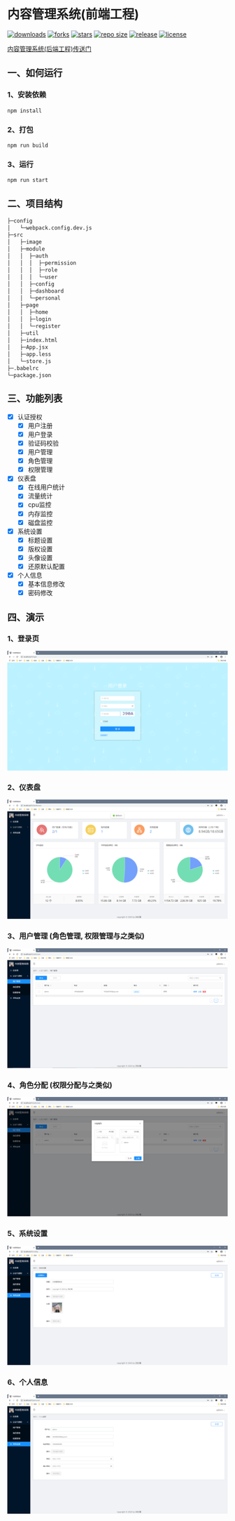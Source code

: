 # 内容管理系统(前端工程)
[![downloads](https://img.shields.io/github/downloads/wormhole/cms-front/total.svg)](https://github.com/wormhole/cms-front/releases)
[![forks](https://img.shields.io/github/forks/wormhole/cms-front.svg)](https://github.com/stdutil/cms-front/network/members)
[![stars](https://img.shields.io/github/stars/wormhole/cms-front.svg)](https://github.com/stdutil/cms-front/stargazers) 
[![repo size](https://img.shields.io/github/repo-size/wormhole/cms-front.svg)](https://github.com/wormhole/cms-front/archive/master.zip)
[![release](https://img.shields.io/github/release/wormhole/cms-front.svg)](https://github.com/wormhole/cms-front/releases)
[![license](https://img.shields.io/github/license/mashape/apistatus.svg)](https://github.com/wormhole/cms-front/blob/master/LICENSE)

[内容管理系统(后端工程)传送门](https://github.com/wormhole/cms)

## 一、如何运行
### 1、安装依赖
```$xslt
npm install
```

### 2、打包
```$xslt
npm run build
```

### 3、运行
```$xslt
npm run start
```

## 二、项目结构
```$xslt
├─config
│   └─webpack.config.dev.js
├─src
│   ├─image
│   ├─module
│   │  ├─auth
│   │  │  ├─permission
│   │  │  ├─role
│   │  │  └─user
│   │  ├─config
│   │  ├─dashboard
│   │  └─personal
│   ├─page
│   │  ├─home
│   │  ├─login
│   │  └─register
│   ├─util
│   ├─index.html
│   ├─App.jsx
│   ├─app.less
│   └─store.js
├─.babelrc
└─package.json

```

## 三、功能列表
- [x] 认证授权
    - [x] 用户注册
    - [x] 用户登录
    - [x] 验证码校验
    - [x] 用户管理
    - [x] 角色管理
    - [x] 权限管理
    
- [x] 仪表盘
    - [x] 在线用户统计
    - [x] 流量统计
    - [x] cpu监控
    - [x] 内存监控
    - [x] 磁盘监控
    
- [x] 系统设置
    - [x] 标题设置
    - [x] 版权设置
    - [x] 头像设置
    - [x] 还原默认配置

- [x] 个人信息
    - [x] 基本信息修改
    - [x] 密码修改
    
##  四、演示
### 1、登录页
![登录](image/login.png)

### 2、仪表盘
![仪表盘](image/dashboard.png)

### 3、用户管理 (角色管理, 权限管理与之类似)
![用户管理](image/user.png)

### 4、角色分配 (权限分配与之类似)
![角色分配](image/grant.png)

### 5、系统设置
![系统设置](image/setting.png)

### 6、个人信息
![个人信息](image/personal.png)
